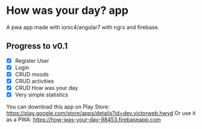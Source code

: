 # How was your day? app
A pwa app made with ionic4/angular7 with ngrx and firebase.

## Progress to v0.1
- [X] Register User
- [X] Login
- [X] CRUD moods
- [X] CRUD activities
- [X] CRUD How was your day
- [X] Very simple statistics

You can download this app on Play Store: https://play.google.com/store/apps/details?id=dev.victorweb.hwyd
Or use it as a PWA: https://how-was-your-day-98453.firebaseapp.com
